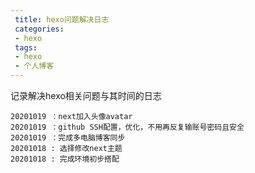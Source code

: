 ```yaml
---
 title: hexo问题解决日志
 categories: 
 - hexo
 tags:
 - hexo
 - 个人博客
---
```

记录解决hexo相关问题与其时间的日志

<!--more-->
	
	20201019 ：next加入头像avatar
	20201019 ：github SSH配置，优化，不用再反复输账号密码且安全
	20201019 ：完成多电脑博客同步
	20201018 : 选择修改next主题
	20201018 : 完成环境初步搭配
	
[>_<]:
	注释

